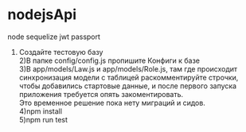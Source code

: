# nodejsApi
node sequelize jwt passport
1) Создайте тестовую базу  
2)В папке config/config.js пропишите Конфиги к базе  
3)В app/models/Law.js и app/models/Role.js, там где происходит синхронизация модели с таблицей раскомментируйте строчки,  
  чтобы добавились стартовые данные, и после первого запуска приложения требуется опять закоментировать.  
  Это временное решение пока нету миграций и сидов.  
4)npm install  
5)npm run test  
